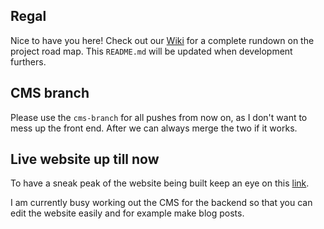 ## Regal

Nice to have you here! Check out our [Wiki](https://github.com/mwdossantos/regal-dev/wiki) for a complete rundown on the project road map. This `README.md` will be updated when development furthers.

## CMS branch

Please use the `cms-branch` for all pushes from now on, as I don't want to mess up the front end. After we can always merge the two if it works.

## Live website up till now

To have a sneak peak of the website being built keep an eye on this [link](https://mwdossantos.github.io/regal-dev/).

I am currently busy working out the CMS for the backend so that you can edit the website easily and for example make blog posts.
